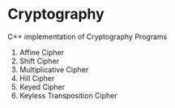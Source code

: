 # Cryptography

C++ implementation of Cryptography Programs

<ol>
<li>Affine Cipher</li>
<li>Shift Cipher</li>
<li>Multiplicative Cipher</li>
<li>Hill Cipher</li>
<li>Keyed Cipher</li>
<li>Keyless Transposition Cipher</li>
</ol>

